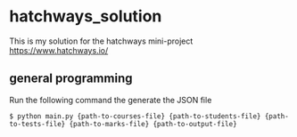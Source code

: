 # hatchways_solution

This is my solution for the hatchways mini-project
https://www.hatchways.io/


## general programming

Run the following command the generate the JSON file

    $ python main.py {path-to-courses-file} {path-to-students-file} {path-to-tests-file} {path-to-marks-file} {path-to-output-file}
